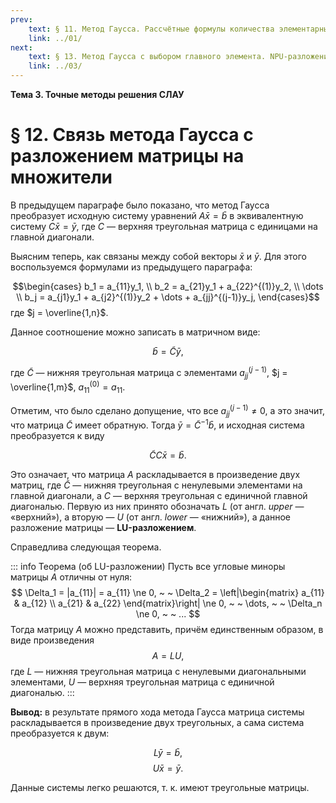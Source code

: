 ```yaml
---
prev:
    text: § 11. Метод Гаусса. Рассчётные формулы количества элементарных операций
    link: ../01/
next:
    text: § 13. Метод Гаусса с выбором главного элемента. NPU-разложение
    link: ../03/
---
```


**Тема 3. Точные методы решения СЛАУ**

# § 12. Связь метода Гаусса с разложением матрицы на множители

В предыдущем параграфе было показано, что метод Гаусса преобразует исходную систему уравнений $A\bar{x} = \bar{b}$ в эквивалентную систему $C\bar{x} = \bar{y}$, где $C$ — верхняя треугольная матрица с единицами на главной диагонали.

Выясним теперь, как связаны между собой векторы $\bar{x}$ и $\bar{y}$. Для этого воспользуемся формулами из предыдущего параграфа:

$$\begin{cases}
b_1 = a_{11}y_1, \\
b_2 = a_{21}y_1 + a_{22}^{(1)}y_2, \\
\dots \\
b_j = a_{j1}y_1 + a_{j2}^{(1)}y_2 + \dots + a_{jj}^{(j-1)}y_j,
\end{cases}$$
где $j = \overline{1,n}$.

Данное соотношение можно записать в матричном виде:

$$ \bar{b} = \tilde{C}\bar{y}, $$

где $\tilde{C}$ — нижняя треугольная матрица с элементами $a_{jj}^{(j-1)}$, $j = \overline{1,m}$, $a_{11}^{(0)} = a_{11}$.

Отметим, что было сделано допущение, что все $a_{jj}^{(j-1)} \ne 0$, а это значит, что матрица $\tilde{C}$ имеет обратную. Тогда $\bar{y} = \tilde{C}^{-1}\bar{b}$, и исходная система преобразуется к виду

$$ \tilde{C}C\bar{x} = \bar{b}. $$

Это означает, что матрица $A$ раскладывается в произведение двух матриц, где $\tilde{C}$ — нижняя треугольная с ненулевыми элементами на главной диагонали, а $C$ — верхняя треугольная с единичной главной диагональю. Первую из них принято обозначать $L$ (от англ. *upper* — «верхний»), а вторую — $U$ (от англ. *lower* — «нижний»), а данное разложение матрицы — **LU-разложением**.

Справедлива следующая теорема.

::: info Теорема (об LU-разложении)
Пусть все угловые миноры матрицы $A$ отличны от нуля:
$$ \Delta_1 = |a_{11}| = a_{11} \ne 0, ~ ~ \Delta_2 = \left|\begin{matrix}
    a_{11} & a_{12} \\ a_{21} & a_{22}
\end{matrix}\right| \ne 0, ~ ~ \dots, ~ ~ \Delta_n \ne 0, ~ ~ ... $$
Тогда матрицу $A$ можно представить, причём единственным образом, в виде произведения
$$ A = LU, $$
где $L$ — нижняя треугольная матрица с ненулевыми диагональными элементами, $U$ — верхняя треугольная матрица с единичной диагональю.
:::


**Вывод:** в результате прямого хода метода Гаусса матрица системы раскладывается в произведение двух треугольных, а сама система преобразуется к двум:

$$ L\bar{y} = \bar{b}, $$
$$ U\bar{x} = \bar{y}. $$

Данные системы легко решаются, т. к. имеют треугольные матрицы.

